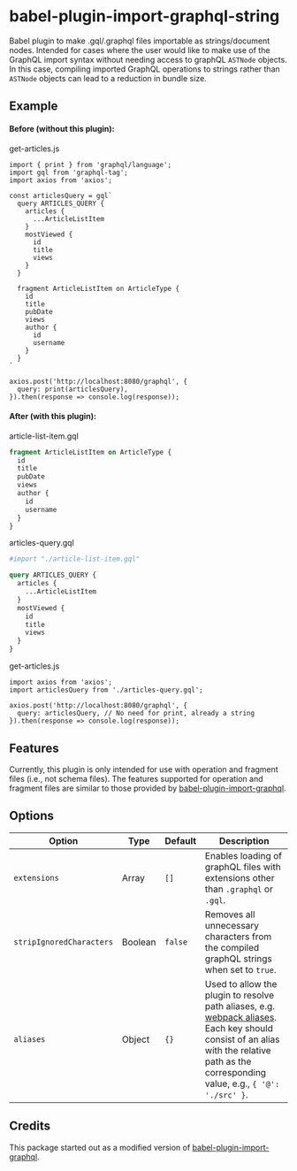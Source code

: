 # babel-plugin-import-graphql-string

Babel plugin to make .gql/.graphql files importable as strings/document nodes. Intended for cases where the user would like to make use of the GraphQL import syntax without needing access to graphQL `ASTNode` objects. In this case, compiling imported GraphQL operations to strings rather than `ASTNode` objects can lead to a reduction in bundle size.

## Example

#### Before (without this plugin):

get-articles.js

```JS
import { print } from 'graphql/language';
import gql from 'graphql-tag';
import axios from 'axios';

const articlesQuery = gql`
  query ARTICLES_QUERY {
    articles {
      ...ArticleListItem
    }
    mostViewed {
      id
      title
      views
    }
  }

  fragment ArticleListItem on ArticleType {
    id
    title
    pubDate
    views
    author {
      id
      username
    }
  }
`

axios.post('http://localhost:8080/graphql', {
  query: print(articlesQuery),
}).then(response => console.log(response));
```

#### After (with this plugin):

article-list-item.gql

```GraphQL
fragment ArticleListItem on ArticleType {
  id
  title
  pubDate
  views
  author {
    id
    username
  }
}
```

articles-query.gql

```GraphQL
#import "./article-list-item.gql"

query ARTICLES_QUERY {
  articles {
    ...ArticleListItem
  }
  mostViewed {
    id
    title
    views
  }
}
```

get-articles.js

```JS
import axios from 'axios';
import articlesQuery from './articles-query.gql';

axios.post('http://localhost:8080/graphql', {
  query: articlesQuery, // No need for print, already a string
}).then(response => console.log(response));
```

## Features

Currently, this plugin is only intended for use with operation and fragment files (i.e., not schema files). The features supported for operation and fragment files are similar to those provided by [babel-plugin-import-graphql](https://github.com/detrohutt/babel-plugin-import-graphql/blob/master/README.md#operationfragment-files).

## Options

Option | Type | Default | Description
-|-|-|-
`extensions` | Array | `[]` | Enables loading of graphQL files with extensions other than `.graphql` or `.gql`.
`stripIgnoredCharacters` | Boolean | `false` | Removes all unnecessary characters from the compiled graphQL strings when set to `true`.
`aliases` | Object | `{}` | Used to allow the plugin to resolve path aliases, e.g. [webpack aliases](https://webpack.js.org/configuration/resolve/#resolvealias). Each key should consist of an alias with the relative path as the corresponding value, e.g., `{ '@': './src' }`.

## Credits

This package started out as a modified version of [babel-plugin-import-graphql](https://www.npmjs.com/package/babel-plugin-import-graphql).
